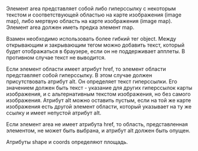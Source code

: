 <p>
	Элемент <LE>area</LE> представляет собой либо гиперссылку с некоторым текстом и соответствующей областью на карте изображения (image map), либо мертвую область на карте изображения (image map). Элемент <LE>area</LE> должен иметь предка элемент <LE>map</LE>.
</p>

<p>
	 Взамен необходимо использовать более гибкий тег <LE>object</LE>. Между открывающим и закрывающим тегом можно добавить текст, который будет отображаться в браузере, если он не поддерживает апплеты. В противном случае текст не выводится.
</p>

<p>
     Если элемент области имеет атрибут <LA>href</LA>, то элемент области представляет собой гиперссылку. В этом случае должен присутствовать атрибут <LA>alt</LA>. Он определяет текст гиперссылки. Его значением должен быть текст - указание для других гиперссылок карты изображения, и с альтернативным текстом изображения, но без самого изображения. Атрибут <LA>alt</LA> можно оставить пустым, если на той же карте изображения есть другой элемент области, который указывает на ту же ссылку и имеет непустой атрибут <LA>alt</LA>.
</p>

<p>
     Если элемент <LE>area</LE> не имеет атрибута <LA>href</LA>, то область, представленная элементом, не может быть выбрана, и атрибут <LA>alt</LA> должен быть опущен.
</p>

<p>
     Атрибуты <LA>shape</LA> и <LA>coords</LA> определяют площадь.
</p>




